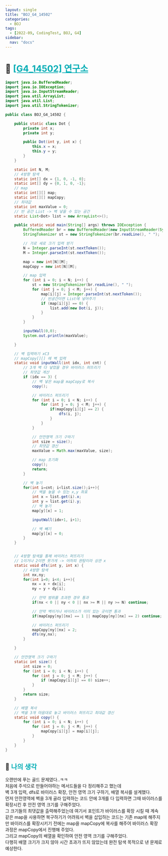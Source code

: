 ```yaml
---
layout: single
title: "BOJ_G4_14502"
categories:
  - BOJ
tags:
  - [2022-09, CodingTest, BOJ, G4]
sidebar:
  nav: "docs"
---
```


# 📁 <b><a style="color:#00adb5" href="https://www.acmicpc.net/problem/14502" target=_blank>[G4_14502] 연구소</a></b>

```java
import java.io.BufferedReader;
import java.io.IOException;
import java.io.InputStreamReader;
import java.util.ArrayList;
import java.util.List;
import java.util.StringTokenizer;

public class BOJ_G4_14502 {

    public static class Dot {
        private int x;
        private int y;

        public Dot(int y, int x) {
            this.x = x;
            this.y = y;
        }
    }

    static int N, M;
    // 4방향 탐색
    static int[] dx = {1, 0, -1, 0};
    static int[] dy = {0, 1, 0, -1};
    // map
    static int[][] map;
    static int[][] mapCopy;
    // 최대값
    static int maxValue = 0;
    // 빈 공간 List -> 벽 넣을 수 있는 공간
    static List<Dot> list = new ArrayList<>();

    public static void main(String[] args) throws IOException {
        BufferedReader br = new BufferedReader(new InputStreamReader(System.in));
        StringTokenizer st = new StringTokenizer(br.readLine(), " ");

        // 가로 세로 크기 입력 받기
        N = Integer.parseInt(st.nextToken());
        M = Integer.parseInt(st.nextToken());

        map = new int[N][M];
        mapCopy = new int[N][M];

        // map 입력
        for (int i = 0; i < N; i++) {
            st = new StringTokenizer(br.readLine(), " ");
            for (int j = 0; j < M; j++) {
                map[i][j] = Integer.parseInt(st.nextToken());
                // 빈공간이면 List에 넣어주기
                if (map[i][j] == 0) {
                    list.add(new Dot(i, j));
                }
            }
        }

        inputWall(0,0);
        System.out.println(maxValue);

    }

    // 벽 입력하기 xC3
    // mapCopy[][] 에 벽 입력
    static void inputWall(int idx, int cnt) {
        // 3개 벽 다 넣었을 경우 바이러스 퍼뜨리기
        // 최댓값 계산
        if (idx == 3) {
            // 벽 넣은 map을 mapCopy로 복사
            copy();

            // 바이러스 퍼뜨리기
            for (int i = 0; i < N; i++) {
                for (int j = 0; j < M; j++) {
                    if(mapCopy[i][j] == 2) {
                        dfs(i, j);
                    }
                }
            }

            // 안전영역 크기 구하기
            int size = size();
            // 최댓값 갱신
            maxValue = Math.max(maxValue, size);

            // map 초기화
            copy();
            return;
        }

        // 벽 놓기
        for(int i=cnt; i<list.size();i++){
            // 벽을 놓을 수 있는 x,y 좌표
            int x = list.get(i).x;
            int y = list.get(i).y;
            // 벽 놓기
            map[y][x] = 1;

            inputWall(idx+1, i+1);

            // 벽 빼기
            map[y][x] = 0;
        }
    }


    // 4방향 탐색을 통해 바이러스 퍼뜨리기
    // 1이거나 2이면 못가게 -> 어차피 완탐이라 상관 x
    static void dfs(int y, int x) {
        // 4방향 탐색
        int nx,ny;
        for(int i=0; i<4; i++){
            nx = x + dx[i];
            ny = y + dy[i];

            // 만약 범위를 초과한 경우 통과
            if(nx < 0 || ny < 0 || nx >= M || ny >= N) continue;

            // 만약 벽이거나 바이러스가 이미 있는 곳이면 통과
            if(mapCopy[ny][nx] == 1 || mapCopy[ny][nx] == 2) continue;

            // 바이러스 퍼뜨리기
            mapCopy[ny][nx] = 2;
            dfs(ny,nx);
        }

    }

    // 안전영역 크기 구하기
    static int size() {
        int size = 0;
        for (int i = 0; i < N; i++) {
            for (int j = 0; j < M; j++) {
                if (mapCopy[i][j] == 0) size++;
            }
        }
        return size;
    }

    // 배열 복사
    // 벽을 3개 마음대로 놓고 바이러스 퍼뜨리고 최대값 갱신
    static void copy() {
        for (int i = 0; i < N; i++) {
            for (int j = 0; j < M; j++) {
                mapCopy[i][j] = map[i][j];
            }
        }
    }
}

```

## 🤔 <b><a style="color:#00adb5">나의 생각</a></b>

오랜만에 푸는 골드 문제였다..ㅋㅋ<br>
처음에 주석으로 만들어야하는 메서드들을 다 정리해주고 했는데<br>
벽 3개 입력, dfs로 바이러스 확장, 안전 영역 크기 구하기, 배열 복사를 설계했다.<br>
먼저 안전영역에 벽을 3개 골라 입력하는 코드 안에 3개를 다 입력하면 그때 바이러스를 확장시킨 후 안전 영역 크기를 구해주었다.<br>
그 크기들의 최댓값을 출력해주었는데 여기서 포인트가 바이러스를 확장 시킬 때 계속 같은 map을 사용하면 복구하기가 어려워서 벽을 삽입하는 코드는 기존 map에 해주지만 바이러스를 확장시키기 전에는 map을 mapCopy에 복사를 해주어 바이러스 확장 과정은 mapCopy에서 진행해 주었다.<br>
그리고 mapCopy의 배열을 확인하여 안전 영역 크기를 구해주었다.<br>
다행히 배열 크기가 크지 않아 시간 초과가 뜨지 않았는데 완전 탐색 목적으로 낸 문제로 예상한다.
